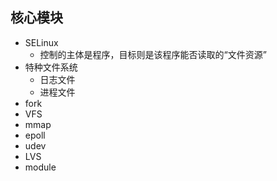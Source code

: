 ##  核心模块
-   SELinux
    -   控制的主体是程序，目标则是该程序能否读取的“文件资源”
-   特种文件系统
    -   日志文件
    -   进程文件
-   fork
-   VFS
-   mmap
-   epoll
-   udev
-   LVS
-   module